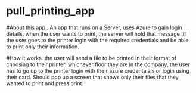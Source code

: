 # pull_printing_app

#About this app..
An app that runs on a Server, uses Azure to gain login details, when the user wants to print, the server will hold that message till the user goes to the printer login with the required credentials and be able to print only their information.


#How it works.
the user will send a file to be printed in their format of choosing to their printer, whichever floor they are in the company, the user has to go up to the printer login with their azure credentaials or login using their card.
Should pop up a screen that shows only their files that they wanted to print and press print. 
